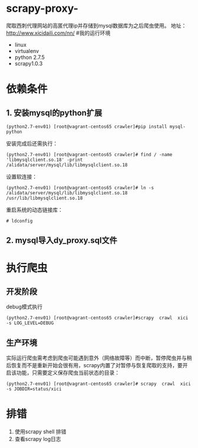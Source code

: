 # scrapy-proxy-
爬取西刺代理网站的高匿代理ip并存储到mysql数据库为之后爬虫使用。 地址：http://www.xicidaili.com/nn/
#我的运行环境
* linux
* virtualenv
* python 2.7.5
* scrapy1.0.3  


# 依赖条件
## 1. 安装mysql的python扩展
```
(python2.7-env01) [root@vagrant-centos65 crawler]#pip install mysql-python
```
安装完成后还需执行：

```
(python2.7-env01) [root@vagrant-centos65 crawler]# find / -name 'libmysqlclient.so.18' -print
/alidata/server/mysql/lib/libmysqlclient.so.18
```
设置软连接：

```
(python2.7-env01) [root@vagrant-centos65 crawler]# ln -s /alidata/server/mysql/lib/libmysqlclient.so.18   /usr/lib/libmysqlclient.so.18
```
重启系统的动态链接库：

```
# ldconfig
```
## 2. mysql导入dy_proxy.sql文件

# 执行爬虫
## 开发阶段
debug模式执行
```
(python2.7-env01) [root@vagrant-centos65 crawler]#scrapy  crawl  xici   -s LOG_LEVEL=DEBUG
```
## 生产环境
实际运行爬虫需考虑到爬虫可能遇到意外（网络故障等）而中断，暂停爬虫并与稍后恢复而不是重新开始会很有用，scrapy内置了对暂停与恢复爬取的支持，要开启该功能，只需要定义保存爬虫当前状态的目录：

```
(python2.7-env01) [root@vagrant-centos65 crawler]# scrapy  crawl  xici  -s JOBDIR=status/xici
```
# 排错
1. 使用scrapy   shell 排错
2. 查看scrapy  log日志


